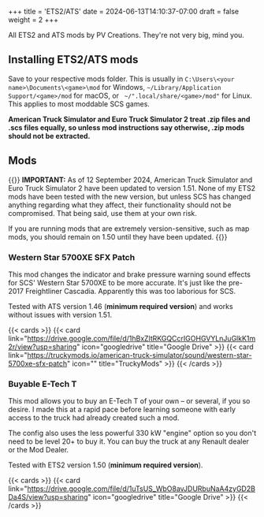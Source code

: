 +++
title = 'ETS2/ATS'
date = 2024-06-13T14:10:37-07:00
draft = false
weight = 2
+++

All ETS2 and ATS mods by PV Creations. They're not very big, mind you.

## Installing ETS2/ATS mods

 Save to your respective mods folder. This is usually in `C:\Users\<your name>\Documents\<game>\mod` for Windows, `~/Library/Application Support/<game>/mod` for macOS, or ` ~/".local/share/<game>/mod"` for Linux. This applies to most moddable SCS games.

 **American Truck Simulator and Euro Truck Simulator 2 treat .zip files and .scs files equally, so unless mod instructions say otherwise, .zip mods should not be extracted.**

## Mods

{{<callout type="warning">}}
**IMPORTANT:** As of 12 September 2024, American Truck Simulator and Euro Truck Simulator 2 have been updated to version 1.51. None of my ETS2 mods have been tested with the new version, but unless SCS has changed anything regarding what they affect, their functionality should not be compromised. That being said, use them at your own risk.

If you are running mods that are extremely version-sensitive, such as map mods, you should remain on 1.50 until they have been updated.
{{</callout>}}

### Western Star 5700XE SFX Patch

This mod changes the indicator and brake pressure warning sound effects for SCS' Western Star 5700XE to be more accurate. It's just like the pre-2017 Freightliner Cascadia. Apparently this was too laborious for SCS.

Tested with ATS version 1.46 (**minimum required version**) and works without issues with version 1.51.

{{< cards >}}
    {{< card link="https://drive.google.com/file/d/1hBxZltRKGQCcrIGOHGVYLnJuGlkK1m2r/view?usp=sharing" icon="googledrive" title="Google Drive" >}}
    {{< card link="https://truckymods.io/american-truck-simulator/sound/western-star-5700xe-sfx-patch" icon="" title="TruckyMods" >}}
{{< /cards >}}

### Buyable E-Tech T

This mod allows you to buy an E-Tech T of your own – or several, if you so desire. I made this at a rapid pace before learning someone with early access to the truck had already created such a mod.

The config also uses the less powerful 330 kW "engine" option so you don't need to be level 20+ to buy it. You can buy the truck at any Renault dealer or the Mod Dealer.

Tested with ETS2 version 1.50 (**minimum required version**).

{{< cards >}}
    {{< card link="https://drive.google.com/file/d/1uTsUS_WbO8avJDURbuNaA4zyGD2BDa4S/view?usp=sharing" icon="googledrive" title="Google Drive" >}}
{{< /cards >}}